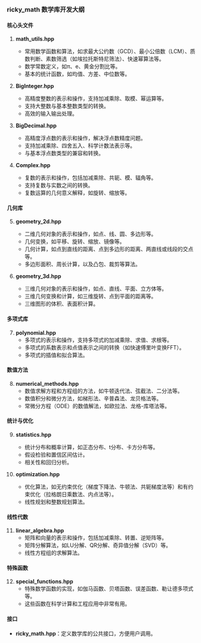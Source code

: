 ### ricky_math 数学库开发大纲

#### 核心头文件

1. **math_utils.hpp**
   - 常用数学函数和算法，如求最大公约数（GCD）、最小公倍数（LCM）、质数判断、素数筛选（如埃拉托斯特尼筛法）、快速幂算法等。
   - 数学常数定义，如π、e、黄金分割比等。
   - 基本的统计函数，如均值、方差、中位数等。

2. **BigInteger.hpp**
   - 高精度整数的表示和操作，支持加减乘除、取模、幂运算等。
   - 支持大整数与基本整数类型的转换。
   - 高效的输入输出处理。

3. **BigDecimal.hpp**
   - 高精度浮点数的表示和操作，解决浮点数精度问题。
   - 支持加减乘除、四舍五入、科学计数法表示等。
   - 与基本浮点数类型的兼容和转换。

4. **Complex.hpp**
   - 复数的表示和操作，包括加减乘除、共轭、模、辐角等。
   - 支持复数与实数之间的转换。
   - 复数运算的几何意义解释，如旋转、缩放等。

#### 几何库

5. **geometry_2d.hpp**
   - 二维几何对象的表示和操作，如点、线、圆、多边形等。
   - 几何变换，如平移、旋转、缩放、镜像等。
   - 几何计算，如点到直线的距离、点到多边形的距离、两直线或线段的交点等。
   - 多边形面积、周长计算，以及凸包、裁剪等算法。

6. **geometry_3d.hpp**
   - 三维几何对象的表示和操作，如点、直线、平面、立方体等。
   - 三维几何变换和计算，如三维旋转、点到平面的距离等。
   - 三维图形的体积、表面积计算。

#### 多项式库

7. **polynomial.hpp**
   - 多项式的表示和操作，支持多项式的加减乘除、求值、求根等。
   - 多项式的系数表示和点值表示之间的转换（如快速傅里叶变换FFT）。
   - 多项式的插值和拟合算法。

#### 数值方法

8. **numerical_methods.hpp**
   - 数值求解方程和方程组的方法，如牛顿迭代法、弦截法、二分法等。
   - 数值积分和微分方法，如梯形法、辛普森法、龙贝格法等。
   - 常微分方程（ODE）的数值解法，如欧拉法、龙格-库塔法等。

#### 统计与优化

9. **statistics.hpp**
   - 统计分布和概率计算，如正态分布、t分布、卡方分布等。
   - 假设检验和置信区间估计。
   - 相关性和回归分析。

10. **optimization.hpp**
    - 优化算法，如无约束优化（梯度下降法、牛顿法、共轭梯度法等）和有约束优化（拉格朗日乘数法、内点法等）。
    - 线性规划和整数规划算法。

#### 线性代数

11. **linear_algebra.hpp**
    - 矩阵和向量的表示和操作，包括加减乘除、转置、逆矩阵等。
    - 矩阵分解算法，如LU分解、QR分解、奇异值分解（SVD）等。
    - 线性方程组的求解算法。

#### 特殊函数

12. **special_functions.hpp**
    - 特殊数学函数的实现，如伽马函数、贝塔函数、误差函数、勒让德多项式等。
    - 这些函数在科学计算和工程应用中非常有用。

#### 接口

- **ricky_math.hpp**：定义数学库的公共接口，方便用户调用。
